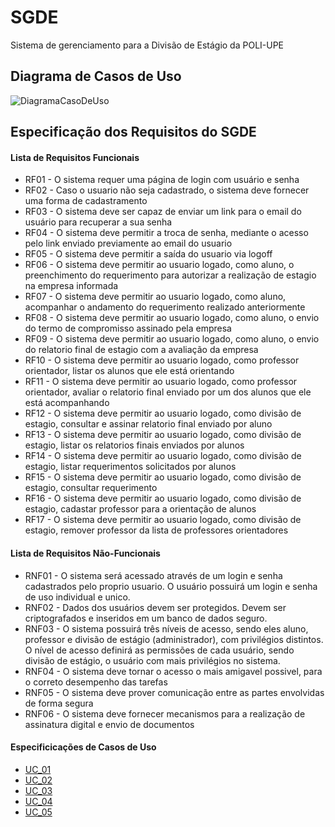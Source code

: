 # SGDE
Sistema de gerenciamento para a Divisão de Estágio da POLI-UPE

## Diagrama de Casos de Uso
![DiagramaCasoDeUso](http://www.plantuml.com/plantuml/proxy?cache=no&src=https://raw.githubusercontent.com/Projeto-Divisao-de-Estagio/divisao-de-estagio-2022/master/DiagramaCasoDeUso.iuml)

## Especificação dos Requisitos do SGDE
#### Lista de Requisitos Funcionais
- RF01 - O sistema requer uma página de login com usuário e senha
- RF02 - Caso o usuario não seja cadastrado, o sistema deve fornecer uma forma de cadastramento
- RF03 - O sistema deve ser capaz de enviar um link para o email do usuário para recuperar a sua senha
- RF04 - O sistema deve permitir a troca de senha, mediante o acesso pelo link enviado previamente ao email do usuario
- RF05 - O sistema deve permitir a saída do usuario via logoff
- RF06 - O sistema deve permitir ao usuario logado, como aluno, o preenchimento do requerimento para autorizar a realização de estagio na empresa informada
- RF07 - O sistema deve permitir ao usuario logado, como aluno, acompanhar o andamento do requerimento realizado anteriormente
- RF08 - O sistema deve permitir ao usuario logado, como aluno, o envio do termo de compromisso assinado pela empresa
- RF09 - O sistema deve permitir ao usuario logado, como aluno, o envio do relatorio final de estagio com a avaliação da empresa
- RF10 - O sistema deve permitir ao usuario logado, como professor orientador, listar os alunos que ele está orientando
- RF11 - O sistema deve permitir ao usuario logado, como professor orientador, avaliar o relatorio final enviado por um dos alunos que ele está acompanhando
- RF12 - O sistema deve permitir ao usuario logado, como divisão de estagio, consultar e assinar relatorio final enviado por aluno
- RF13 - O sistema deve permitir ao usuario logado, como divisão de estagio, listar os relatorios finais enviados por alunos
- RF14 - O sistema deve permitir ao usuario logado, como divisão de estagio, listar requerimentos solicitados por alunos
- RF15 - O sistema deve permitir ao usuario logado, como divisão de estagio, consultar requerimento
- RF16 - O sistema deve permitir ao usuario logado, como divisão de estagio, cadastar professor para a orientação de alunos
- RF17 - O sistema deve permitir ao usuario logado, como divisão de estagio, remover professor da lista de professores orientadores

#### Lista de Requisitos Não-Funcionais
- RNF01 - O sistema será acessado através de um login e senha cadastrados pelo proprio usuario. O usuário possuirá um login e senha de uso individual e unico.
- RNF02 - Dados dos usuários devem ser protegidos. Devem ser criptografados e inseridos em um banco de dados seguro.
- RNF03 - O sistema possuirá três níveis de acesso, sendo eles aluno, professor e divisão de estágio (administrador), com privilégios distintos. O nível de acesso definirá as permissões de cada usuário, sendo divisão de estágio, o usuário com mais privilégios no sistema.
- RNF04 - O sistema deve tornar o acesso o mais amigavel possivel, para o correto desempenho das tarefas
- RNF05 - O sistema deve prover comunicação entre as partes envolvidas de forma segura
- RNF06 - O sistema deve fornecer mecanismos para a realização de assinatura digital e envio de documentos

#### Especificicações de Casos de Uso
- [UC_01](Req_UC01.md)
- [UC_02](Req_UC02.md)
- [UC_03](Req_UC03.md)
- [UC_04](Req_UC04.md)
- [UC_05](Req_UC05.md)